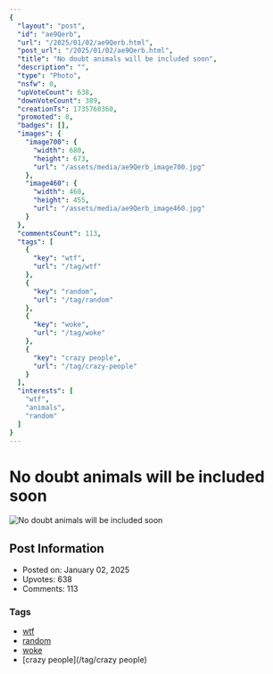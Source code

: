 ```yaml
---
{
  "layout": "post",
  "id": "ae9Qerb",
  "url": "/2025/01/02/ae9Qerb.html",
  "post_url": "/2025/01/02/ae9Qerb.html",
  "title": "No doubt animals will be included soon",
  "description": "",
  "type": "Photo",
  "nsfw": 0,
  "upVoteCount": 638,
  "downVoteCount": 389,
  "creationTs": 1735760360,
  "promoted": 0,
  "badges": [],
  "images": {
    "image700": {
      "width": 680,
      "height": 673,
      "url": "/assets/media/ae9Qerb_image700.jpg"
    },
    "image460": {
      "width": 460,
      "height": 455,
      "url": "/assets/media/ae9Qerb_image460.jpg"
    }
  },
  "commentsCount": 113,
  "tags": [
    {
      "key": "wtf",
      "url": "/tag/wtf"
    },
    {
      "key": "random",
      "url": "/tag/random"
    },
    {
      "key": "woke",
      "url": "/tag/woke"
    },
    {
      "key": "crazy people",
      "url": "/tag/crazy-people"
    }
  ],
  "interests": [
    "wtf",
    "animals",
    "random"
  ]
}
---
```


# No doubt animals will be included soon

![No doubt animals will be included soon](/assets/media/ae9Qerb_image700.jpg)

## Post Information

- Posted on: January 02, 2025
- Upvotes: 638
- Comments: 113

### Tags

- [wtf](/tag/wtf)
- [random](/tag/random)
- [woke](/tag/woke)
- [crazy people](/tag/crazy people)
